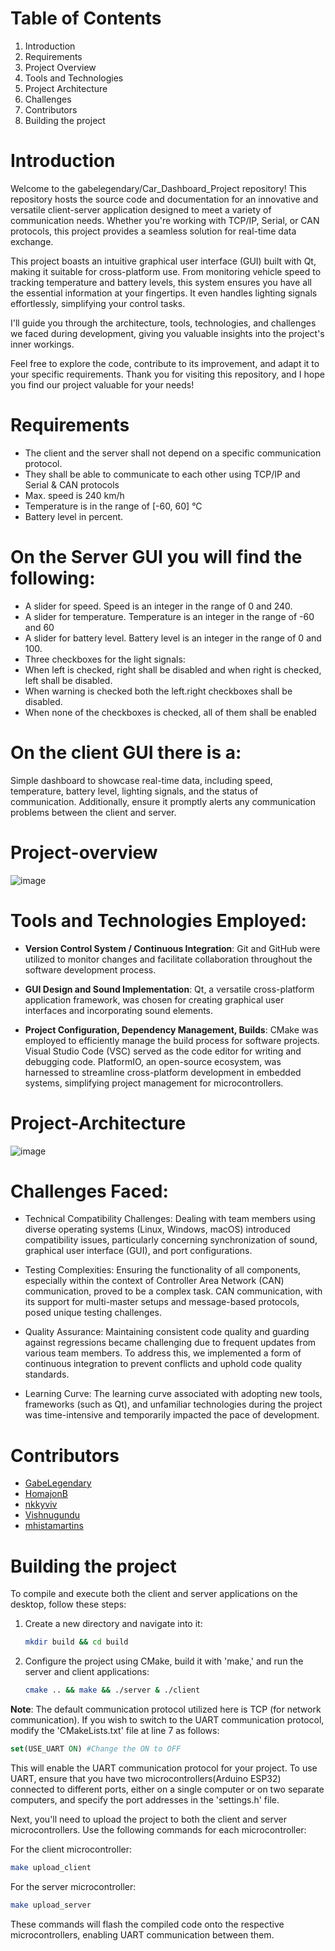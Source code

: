 # Table of Contents
1. Introduction
2. Requirements
3. Project Overview
4. Tools and Technologies
5. Project Architecture
6. Challenges
7. Contributors
8. Building the project

# Introduction
Welcome to the gabelegendary/Car_Dashboard_Project repository! This repository hosts the source code and documentation for an innovative and versatile client-server application designed to meet a variety of communication needs. Whether you're working with TCP/IP, Serial, or CAN protocols, this project provides a seamless solution for real-time data exchange.

This project boasts an intuitive graphical user interface (GUI) built with Qt, making it suitable for cross-platform use. From monitoring vehicle speed to tracking temperature and battery levels, this system ensures you have all the essential information at your fingertips. It even handles lighting signals effortlessly, simplifying your control tasks.

I'll guide you through the architecture, tools, technologies, and challenges we faced during development, giving you valuable insights into the project's inner workings.

Feel free to explore the code, contribute to its improvement, and adapt it to your specific requirements. Thank you for visiting this repository, and I hope you find our project valuable for your needs!

# Requirements
- The client and the server shall not depend on a specific communication protocol.
- They shall be able to communicate to each other using TCP/IP and Serial & CAN protocols
- Max. speed is 240 km/h
- Temperature is in the range of [-60, 60] °C
- Battery level in percent.

# On the Server GUI you will find the following:
- A slider for speed. Speed is an integer in the range of 0 and 240.
- A slider for temperature. Temperature is an integer in the range of -60 and 60
- A slider for battery level. Battery level is an integer in the range of 0 and 100.
- Three checkboxes for the light signals:
- When left is checked, right shall be disabled and when right is checked, left shall be disabled.
- When warning is checked both the left.right checkboxes shall be disabled.
- When none of the checkboxes is checked, all of them shall be enabled

# On the client GUI there is a:
Simple dashboard to showcase real-time data, including speed, temperature, battery level, lighting signals, and the status of communication. Additionally, ensure it promptly alerts any communication problems between the client and server.

# Project-overview
![image](https://github.com/gabelegendary/Car_Dashboard_Project/assets/109476146/728ad4d3-1e2a-4abb-9a65-3870fb0f7238)

# Tools and Technologies Employed:

- **Version Control System / Continuous Integration**: Git and GitHub were utilized to monitor changes and facilitate collaboration throughout the software development process.

- **GUI Design and Sound Implementation**: Qt, a versatile cross-platform application framework, was chosen for creating graphical user interfaces and incorporating sound elements.

- **Project Configuration, Dependency Management, Builds**: CMake was employed to efficiently manage the build process for software projects. Visual Studio Code (VSC) served as the code editor for writing and debugging code. PlatformIO, an open-source ecosystem, was harnessed to streamline cross-platform development in embedded systems, simplifying project management for microcontrollers.

# Project-Architecture
![image](https://github.com/gabelegendary/Car_Dashboard_Project/assets/109476146/7fefb876-0178-448d-bef2-1ad9e540794f)

# Challenges Faced:

- Technical Compatibility Challenges: Dealing with team members using diverse operating systems (Linux, Windows, macOS) introduced compatibility issues, particularly concerning synchronization of sound, graphical user interface (GUI), and port configurations.

- Testing Complexities: Ensuring the functionality of all components, especially within the context of Controller Area Network (CAN) communication, proved to be a complex task. CAN communication, with its support for multi-master setups and message-based protocols, posed unique testing challenges.

- Quality Assurance: Maintaining consistent code quality and guarding against regressions became challenging due to frequent updates from various team members. To address this, we implemented a form of continuous integration to prevent conflicts and uphold code quality standards.

- Learning Curve: The learning curve associated with adopting new tools, frameworks (such as Qt), and unfamiliar technologies during the project was time-intensive and temporarily impacted the pace of development.

# Contributors
- [GabeLegendary](https://github.com/gabelegendary)
- [HomajonB](https://github.com/HomajonB)
- [nkkyviv](https://github.com/nkkyviv)
- [Vishnugundu](https://github.com/vishnugundu)
- [mhistamartins](https://github.com/mhistamartins)

# Building the project
To compile and execute both the client and server applications on the desktop, follow these steps:

1. Create a new directory and navigate into it:

   ```bash
   mkdir build && cd build
   ```

2. Configure the project using CMake, build it with 'make,' and run the server and client applications:

   ```bash
   cmake .. && make && ./server & ./client
   ```

**Note**: The default communication protocol utilized here is TCP (for network communication). If you wish to switch to the UART communication protocol, modify the 'CMakeLists.txt' file at line 7 as follows:

```cmake
set(USE_UART ON) #Change the ON to OFF
```

This will enable the UART communication protocol for your project. To use UART, ensure that you have two microcontrollers(Arduino ESP32) connected to different ports, either on a single computer or on two separate computers, and specify the port addresses in the 'settings.h' file.

Next, you'll need to upload the project to both the client and server microcontrollers. Use the following commands for each microcontroller:

For the client microcontroller:

```bash
make upload_client
```

For the server microcontroller:

```bash
make upload_server
```

These commands will flash the compiled code onto the respective microcontrollers, enabling UART communication between them.
